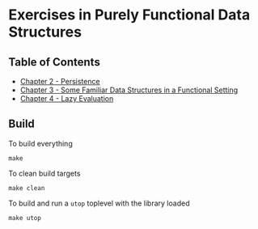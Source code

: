 # Exercises in Purely Functional Data Structures

## Table of Contents

- [Chapter 2 - Persistence](ch02.ml)
- [Chapter 3 - Some Familiar Data Structures in a Functional Setting](ch03.ml)
- [Chapter 4 - Lazy Evaluation](ch04.ml)

## Build

To build everything

```
make
```

To clean build targets

```
make clean
```

To build and run a `utop` toplevel with the library loaded

```
make utop
```
